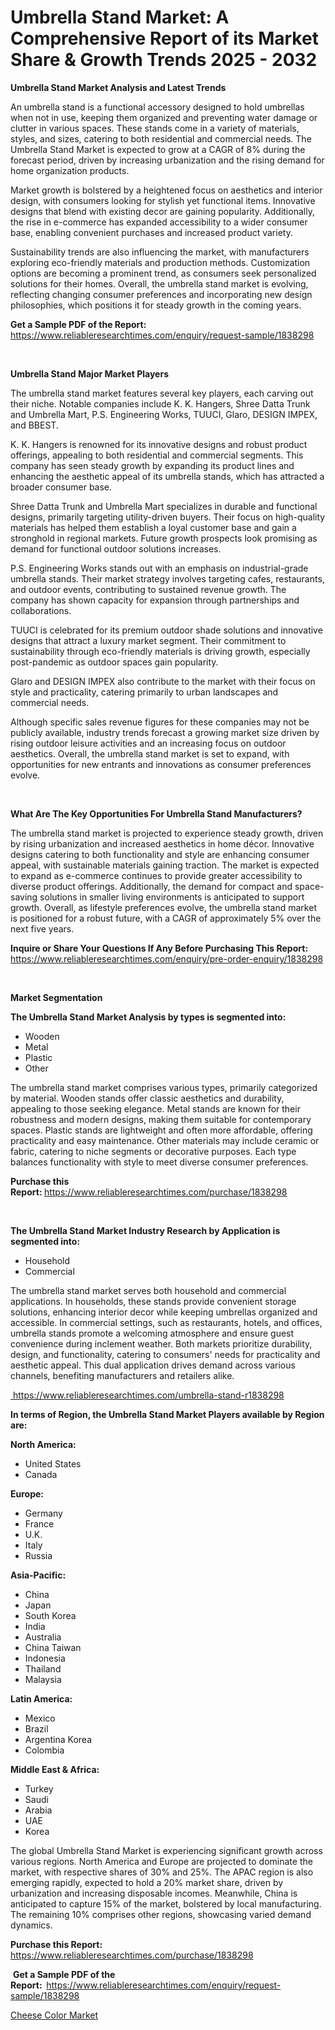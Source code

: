 <p><h1>Umbrella Stand Market: A Comprehensive Report of its Market Share & Growth Trends 2025 - 2032</h1></p><p><strong>Umbrella Stand Market Analysis and Latest Trends</strong></p>
<p><p>An umbrella stand is a functional accessory designed to hold umbrellas when not in use, keeping them organized and preventing water damage or clutter in various spaces. These stands come in a variety of materials, styles, and sizes, catering to both residential and commercial needs. The Umbrella Stand Market is expected to grow at a CAGR of 8% during the forecast period, driven by increasing urbanization and the rising demand for home organization products.</p><p>Market growth is bolstered by a heightened focus on aesthetics and interior design, with consumers looking for stylish yet functional items. Innovative designs that blend with existing decor are gaining popularity. Additionally, the rise in e-commerce has expanded accessibility to a wider consumer base, enabling convenient purchases and increased product variety.</p><p>Sustainability trends are also influencing the market, with manufacturers exploring eco-friendly materials and production methods. Customization options are becoming a prominent trend, as consumers seek personalized solutions for their homes. Overall, the umbrella stand market is evolving, reflecting changing consumer preferences and incorporating new design philosophies, which positions it for steady growth in the coming years.</p></p>
<p><strong>Get a Sample PDF of the Report:&nbsp;</strong> <a href="https://www.reliableresearchtimes.com/enquiry/request-sample/1838298?utm_campaign=3583&utm_medium=2&utm_source=Github&utm_content=ia&utm_term=04042025&utm_id=umbrella-stand">https://www.reliableresearchtimes.com/enquiry/request-sample/1838298</a></p>
<p>&nbsp;</p>
<p><strong>Umbrella Stand Major Market Players</strong></p>
<p><p>The umbrella stand market features several key players, each carving out their niche. Notable companies include K. K. Hangers, Shree Datta Trunk and Umbrella Mart, P.S. Engineering Works, TUUCI, Glaro, DESIGN IMPEX, and BBEST.</p><p>K. K. Hangers is renowned for its innovative designs and robust product offerings, appealing to both residential and commercial segments. This company has seen steady growth by expanding its product lines and enhancing the aesthetic appeal of its umbrella stands, which has attracted a broader consumer base.</p><p>Shree Datta Trunk and Umbrella Mart specializes in durable and functional designs, primarily targeting utility-driven buyers. Their focus on high-quality materials has helped them establish a loyal customer base and gain a stronghold in regional markets. Future growth prospects look promising as demand for functional outdoor solutions increases.</p><p>P.S. Engineering Works stands out with an emphasis on industrial-grade umbrella stands. Their market strategy involves targeting cafes, restaurants, and outdoor events, contributing to sustained revenue growth. The company has shown capacity for expansion through partnerships and collaborations.</p><p>TUUCI is celebrated for its premium outdoor shade solutions and innovative designs that attract a luxury market segment. Their commitment to sustainability through eco-friendly materials is driving growth, especially post-pandemic as outdoor spaces gain popularity.</p><p>Glaro and DESIGN IMPEX also contribute to the market with their focus on style and practicality, catering primarily to urban landscapes and commercial needs.</p><p>Although specific sales revenue figures for these companies may not be publicly available, industry trends forecast a growing market size driven by rising outdoor leisure activities and an increasing focus on outdoor aesthetics. Overall, the umbrella stand market is set to expand, with opportunities for new entrants and innovations as consumer preferences evolve.</p></p>
<p>&nbsp;</p>
<p><strong>What Are The Key Opportunities For Umbrella Stand Manufacturers?</strong></p>
<p><p>The umbrella stand market is projected to experience steady growth, driven by rising urbanization and increased aesthetics in home décor. Innovative designs catering to both functionality and style are enhancing consumer appeal, with sustainable materials gaining traction. The market is expected to expand as e-commerce continues to provide greater accessibility to diverse product offerings. Additionally, the demand for compact and space-saving solutions in smaller living environments is anticipated to support growth. Overall, as lifestyle preferences evolve, the umbrella stand market is positioned for a robust future, with a CAGR of approximately 5% over the next five years.</p></p>
<p><strong>Inquire or Share Your Questions If Any Before Purchasing This Report:</strong> <a href="https://www.reliableresearchtimes.com/enquiry/pre-order-enquiry/1838298?utm_campaign=3583&utm_medium=2&utm_source=Github&utm_content=ia&utm_term=04042025&utm_id=umbrella-stand">https://www.reliableresearchtimes.com/enquiry/pre-order-enquiry/1838298</a></p>
<p>&nbsp;</p>
<p><strong>Market Segmentation</strong></p>
<p><strong>The Umbrella Stand Market Analysis by types is segmented into:</strong></p>
<p><ul><li>Wooden</li><li>Metal</li><li>Plastic</li><li>Other</li></ul></p>
<p><p>The umbrella stand market comprises various types, primarily categorized by material. Wooden stands offer classic aesthetics and durability, appealing to those seeking elegance. Metal stands are known for their robustness and modern designs, making them suitable for contemporary spaces. Plastic stands are lightweight and often more affordable, offering practicality and easy maintenance. Other materials may include ceramic or fabric, catering to niche segments or decorative purposes. Each type balances functionality with style to meet diverse consumer preferences.</p></p>
<p><strong>Purchase this Report:&nbsp;</strong><a href="https://www.reliableresearchtimes.com/purchase/1838298?utm_campaign=3583&utm_medium=2&utm_source=Github&utm_content=ia&utm_term=04042025&utm_id=umbrella-stand">https://www.reliableresearchtimes.com/purchase/1838298</a></p>
<p>&nbsp;</p>
<p><strong>The Umbrella Stand Market Industry Research by Application is segmented into:</strong></p>
<p><ul><li>Household</li><li>Commercial</li></ul></p>
<p><p>The umbrella stand market serves both household and commercial applications. In households, these stands provide convenient storage solutions, enhancing interior decor while keeping umbrellas organized and accessible. In commercial settings, such as restaurants, hotels, and offices, umbrella stands promote a welcoming atmosphere and ensure guest convenience during inclement weather. Both markets prioritize durability, design, and functionality, catering to consumers' needs for practicality and aesthetic appeal. This dual application drives demand across various channels, benefiting manufacturers and retailers alike.</p></p>
<p><a href="https://www.reliableresearchtimes.com/umbrella-stand-r1838298?utm_campaign=3583&utm_medium=2&utm_source=Github&utm_content=ia&utm_term=04042025&utm_id=umbrella-stand">&nbsp;https://www.reliableresearchtimes.com/umbrella-stand-r1838298</a></p>
<p><strong>In terms of Region, the Umbrella Stand Market Players available by Region are:</strong></p>
<p>
    <p> <strong> North America: </strong>
        <ul>
            <li>United States</li>
            <li>Canada</li>
        </ul>
        </p> 
    <p> <strong> Europe: </strong>
        <ul>
            <li>Germany</li>
            <li>France</li>
            <li>U.K.</li>
            <li>Italy</li>
            <li>Russia</li>
        </ul>
        </p> 
    <p> <strong> Asia-Pacific: </strong>
        <ul>
            <li>China</li>
            <li>Japan</li>
            <li>South Korea</li>
            <li>India</li>
            <li>Australia</li>
            <li>China Taiwan</li>
            <li>Indonesia</li>
            <li>Thailand</li>
            <li>Malaysia</li>
        </ul>
        </p> 
    <p> <strong> Latin America: </strong>
        <ul>
            <li>Mexico</li>
            <li>Brazil</li>
            <li>Argentina Korea</li>
            <li>Colombia</li>
        </ul>
        </p> 
    <p> <strong> Middle East & Africa: </strong>
        <ul>
            <li>Turkey</li>
            <li>Saudi</li>
            <li>Arabia</li>
            <li>UAE</li>
            <li>Korea</li>
        </ul>
    </p>
    </p>
<p><p>The global Umbrella Stand Market is experiencing significant growth across various regions. North America and Europe are projected to dominate the market, with respective shares of 30% and 25%. The APAC region is also emerging rapidly, expected to hold a 20% market share, driven by urbanization and increasing disposable incomes. Meanwhile, China is anticipated to capture 15% of the market, bolstered by local manufacturing. The remaining 10% comprises other regions, showcasing varied demand dynamics.</p></p>
<p><strong>Purchase this Report: </strong><a href="https://www.reliableresearchtimes.com/purchase/1838298?utm_campaign=3583&utm_medium=2&utm_source=Github&utm_content=ia&utm_term=04042025&utm_id=umbrella-stand">https://www.reliableresearchtimes.com/purchase/1838298</a></p>
<p>&nbsp;<strong>Get a Sample PDF of the Report:&nbsp;&nbsp;</strong><a href="https://www.reliableresearchtimes.com/enquiry/request-sample/1838298?utm_campaign=3583&utm_medium=2&utm_source=Github&utm_content=ia&utm_term=04042025&utm_id=umbrella-stand">https://www.reliableresearchtimes.com/enquiry/request-sample/1838298</a></p>
<p><strong></strong></p>
<p><p><a href="https://github.com/lecaneidreks/Market-Research-Report-List-1/blob/main/cheese-color-market.md?utm_campaign=3583&utm_medium=2&utm_source=Github&utm_content=ia&utm_term=04042025&utm_id=umbrella-stand">Cheese Color Market</a></p></p>